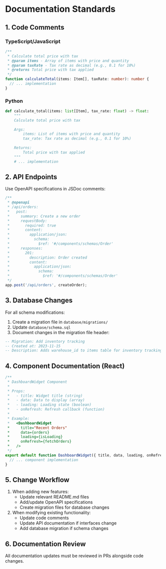 # Documentation Standards

## 1. Code Comments
### TypeScript/JavaScript
```typescript
/**
 * Calculate total price with tax
 * @param items - Array of items with price and quantity
 * @param taxRate - Tax rate as decimal (e.g., 0.1 for 10%)
 * @returns Total price with tax applied
 */
function calculateTotal(items: Item[], taxRate: number): number {
  // ... implementation
}
```

### Python
```python
def calculate_total(items: list[Item], tax_rate: float) -> float:
    """
    Calculate total price with tax
    
    Args:
        items: List of items with price and quantity
        tax_rate: Tax rate as decimal (e.g., 0.1 for 10%)
    
    Returns:
        Total price with tax applied
    """
    # ... implementation
```

## 2. API Endpoints
Use OpenAPI specifications in JSDoc comments:
```typescript
/**
 * @openapi
 * /api/orders:
 *   post:
 *     summary: Create a new order
 *     requestBody:
 *       required: true
 *       content:
 *         application/json:
 *           schema:
 *             $ref: '#/components/schemas/Order'
 *     responses:
 *       201:
 *         description: Order created
 *         content:
 *           application/json:
 *             schema:
 *               $ref: '#/components/schemas/Order'
 */
app.post('/api/orders', createOrder);
```

## 3. Database Changes
For all schema modifications:
1. Create a migration file in `database/migrations/`
2. Update `database/schema.sql`
3. Document changes in the migration file header:
```sql
-- Migration: Add inventory tracking
-- Created at: 2023-11-15
-- Description: Adds warehouse_id to items table for inventory tracking
```

## 4. Component Documentation (React)
```jsx
/**
 * DashboardWidget Component
 * 
 * Props:
 *   - title: Widget title (string)
 *   - data: Data to display (array)
 *   - loading: Loading state (boolean)
 *   - onRefresh: Refresh callback (function)
 * 
 * Example:
 *   <DashboardWidget 
 *     title="Recent Orders" 
 *     data={orders} 
 *     loading={isLoading}
 *     onRefresh={fetchOrders}
 *   />
 */
export default function DashboardWidget({ title, data, loading, onRefresh }) {
  // ... component implementation
}
```

## 5. Change Workflow
1. When adding new features:
   - Update relevant README.md files
   - Add/update OpenAPI specifications
   - Create migration files for database changes
2. When modifying existing functionality:
   - Update code comments
   - Update API documentation if interfaces change
   - Add database migration if schema changes

## 6. Documentation Review
All documentation updates must be reviewed in PRs alongside code changes.